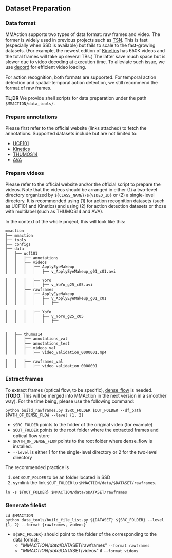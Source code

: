## Dataset Preparation

### Data format
MMAction supports two types of data format: raw frames and video. The former is widely used in previous projects such as [TSN](https://github.com/yjxiong/temporal-segment-networks).
This is fast (especially when SSD is available) but fails to scale to the fast-growing datasets.
(For example, the newest edition of [Kinetics](https://deepmind.com/research/open-source/open-source-datasets/kinetics/) has 650K  videos and the total frames will take up several TBs.)
The latter save much space but is slower due to video decoding at execution time.
To alleviate such issue, we use [decord](https://github.com/zhreshold/decord) for efficient video loading.

For action recognition, both formats are supported.
For temporal action detection and spatial-temporal action detection, we still recommend the format of raw frames.

**TL;DR** We provide shell scripts for data preparation under the path `$MMACTION/data_tools/`.

### Prepare annotations
Please first refer to the official website (links attached) to fetch the annotations.
Supported datasets include but are not limited to:

- [UCF101](https://www.crcv.ucf.edu/data/UCF101.php)
- [Kinetics](https://deepmind.com/research/open-source/open-source-datasets/kinetics/)
- [THUMOS14](https://www.crcv.ucf.edu/THUMOS14/download.html)
- [AVA](https://research.google.com/ava/)


### Prepare videos
Please refer to the official website and/or the official script to prepare the videos.
Note that the videos should be arranged in either (1) a two-level directory organized by `${CLASS_NAME}/${VIDEO_ID}` or (2) a single-level directory.
It is recommended using (1) for action recognition datasets (such as UCF101 and Kinetics) and using (2) for action detection datasets or those with multilabel (such as THUMOS14 and AVA).

In the context of the whole project, this will look like this:
```
mmaction
├── mmaction
├── tools
├── configs
├── data
│   ├── ucf101
│   │   ├── annotations
│   │   ├── videos
│   │   │   ├── ApplyEyeMakeup
│   │   │   │   ├── v_ApplyEyeMakeup_g01_c01.avi

│   │   │   ├── YoYo
│   │   │   │   ├── v_YoYo_g25_c05.avi
│   │   ├── rawframes
│   │   │   ├── ApplyEyeMakeup
│   │   │   │   ├── v_ApplyEyeMakeup_g01_c01
│   │   │   │   │   ├── 

│   │   │   ├── YoYo
│   │   │   │   ├── v_YoYo_g25_c05
│   │   │   │   │   ├── 


│   ├── thumos14
│   │   ├── annotations_val
│   │   ├── annotations_test
│   │   ├── videos_val
│   │   │   ├── video_validation_0000001.mp4

│   │   ├── rawframes_val
│   │   │   ├── video_validation_0000001

```

### Extract frames
To extract frames (optical flow, to be specific), [dense_flow](https://github.com/yjxiong/dense_flow) is needed.
(**TODO**: This will be merged into MMAction in the next version in a smoother way).
For the time being, please use the following command:

```shell
python build_rawframes.py $SRC_FOLDER $OUT_FOLDER --df_path $PATH_OF_DENSE_FLOW --level {1, 2}
```
- `$SRC_FOLDER` points to the folder of the original video (for example)
- `$OUT_FOLDER` points to the root folder where the extracted frames and optical flow store 
- `$PATH_OF_DENSE_FLOW` points to the root folder where dense_flow is installed.
- `--level` is either 1 for the single-level directory or 2 for the two-level directory

The recommended practice is

1. set `$OUT_FOLDER` to be an folder located in SSD
2. symlink the link `$OUT_FOLDER` to `$MMACTION/data/$DATASET/rawframes`.

```shell
ln -s ${OUT_FOLDER} $MMACTION/data/$DATASET/rawframes
```

### Generate filelist
```shell
cd $MMACTION
python data_tools/build_file_list.py ${DATASET} ${SRC_FOLDER} --level {1, 2} --format {rawframes, videos}
```
- `${SRC_FOLDER}` should point to the folder of the corresponding to the data format:
    - "$MMACTION/data/$DATASET/rawframes" `--format rawframes`
    - "$MMACTION/data/$DATASET/videos" if `--format videos`
